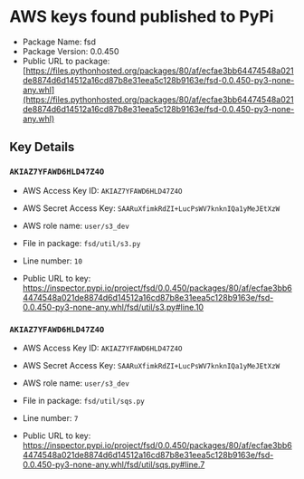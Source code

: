 # AWS keys found published to PyPi

* Package Name: fsd
* Package Version: 0.0.450
* Public URL to package: [https://files.pythonhosted.org/packages/80/af/ecfae3bb64474548a021de8874d6d14512a16cd87b8e31eea5c128b9163e/fsd-0.0.450-py3-none-any.whl](https://files.pythonhosted.org/packages/80/af/ecfae3bb64474548a021de8874d6d14512a16cd87b8e31eea5c128b9163e/fsd-0.0.450-py3-none-any.whl)

## Key Details

### `AKIAZ7YFAWD6HLD47Z4O`

* AWS Access Key ID: `AKIAZ7YFAWD6HLD47Z4O`
* AWS Secret Access Key: `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` 
* AWS role name: `user/s3_dev`
* File in package: `fsd/util/s3.py`
* Line number: `10`

* Public URL to key: https://inspector.pypi.io/project/fsd/0.0.450/packages/80/af/ecfae3bb64474548a021de8874d6d14512a16cd87b8e31eea5c128b9163e/fsd-0.0.450-py3-none-any.whl/fsd/util/s3.py#line.10



### `AKIAZ7YFAWD6HLD47Z4O`

* AWS Access Key ID: `AKIAZ7YFAWD6HLD47Z4O`
* AWS Secret Access Key: `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` 
* AWS role name: `user/s3_dev`
* File in package: `fsd/util/sqs.py`
* Line number: `7`

* Public URL to key: https://inspector.pypi.io/project/fsd/0.0.450/packages/80/af/ecfae3bb64474548a021de8874d6d14512a16cd87b8e31eea5c128b9163e/fsd-0.0.450-py3-none-any.whl/fsd/util/sqs.py#line.7


